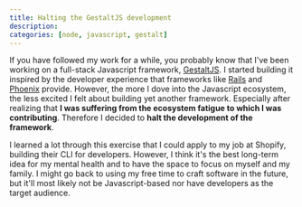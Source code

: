 ```yaml
---
title: Halting the GestaltJS development
description:
categories: [node, javascript, gestalt]
---
```


If you have followed my work for a while,
you probably know that I've been working on a full-stack Javascript framework,
[GestaltJS](https://github.com/gestaltjs/gestalt).
I started building it inspired by the developer experience that frameworks like [Rails](https://rubyonrails.org/) and [Phoenix](https://www.phoenixframework.org/) provide.
However,
the more I dove into the Javascript ecosystem,
the less excited I felt about building yet another framework.
Especially after realizing that **I was suffering from the ecosystem fatigue to which I was contributing**.
Therefore I decided to **halt the development of the framework**.

I learned a lot through this exercise that I could apply to my job at Shopify, building their CLI for developers.
However,
I think it's the best long-term idea for my mental health and to have the space to focus on myself and my family.
I might go back to using my free time to craft software in the future,
but it'll most likely not be Javascript-based nor have developers as the target audience.
